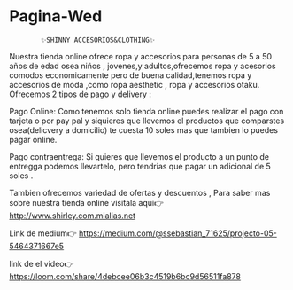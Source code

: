 # Pagina-Wed
            ✨SHINNY ACCESORIOS&CLOTHING✨
Nuestra tienda online  ofrece  ropa y accesorios para personas  de 5 a 50 años de edad osea niños , jovenes,y adultos,ofrecemos ropa y  acesorios  comodos economicamente pero de buena calidad,tenemos ropa y accesorios de moda  ,como ropa aesthetic , ropa y accesorios  otaku.
Ofrecemos  2 tipos de pago  y delivery :

Pago Online: Como tenemos  solo tienda online   puedes realizar el pago con tarjeta o por pay pal  y siquieres que llevemos el productos que comparstes osea(delicvery a domicilio) te cuesta 10 soles mas   que tambien lo puedes pagar online.

Pago contraentrega: Si quieres que llevemos el producto a un punto de entregga podemos  llevartelo, pero tendrias que pagar un adicional de 5 soles  .
 
 Tambien ofrecemos variedad de ofertas y descuentos , Para saber mas sobre nuestra  tienda online visitala aqui👉 http://www.shirley.com.mialias.net


 Link de medium👉  https://medium.com/@ssebastian_71625/projecto-05-5464371667e5

 link de el video👉 https://loom.com/share/4debcee06b3c4519b6bc9d56511fa878

 
